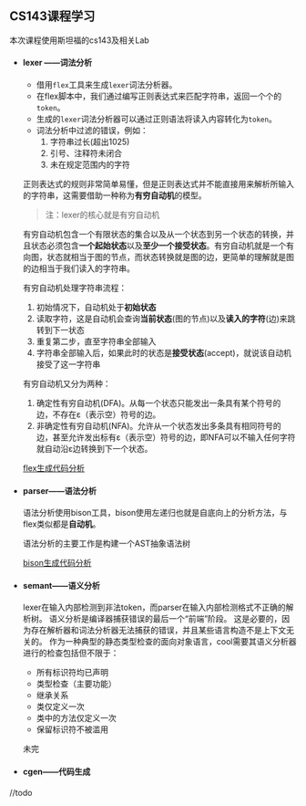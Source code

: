 ## CS143课程学习

本次课程使用斯坦福的cs143及相关Lab

- #### lexer ——词法分析

  - 借用`flex`工具来生成`lexer`词法分析器。
  - 在flex脚本中，我们通过编写正则表达式来匹配字符串，返回一个个的`token`。
  - 生成的`lexer`词法分析器可以通过正则语法将读入内容转化为`token`。
  - 词法分析中过滤的错误，例如：
    1. 字符串过长(超出1025)
    2. 引号、注释符未闭合
    3. 未在规定范围内的字符

  正则表达式的规则非常简单易懂，但是正则表达式并不能直接用来解析所输入的字符串，这需要借助一种称为**有穷自动机**的模型。

  > 注：lexer的核心就是有穷自动机

  有穷自动机包含一个有限状态的集合以及从一个状态到另一个状态的转换，并且状态必须包含**一个起始状态**以及**至少一个接受状态**。有穷自动机就是一个有向图，状态就相当于图的节点，而状态转换就是图的边，更简单的理解就是图的边相当于我们读入的字符串。

  有穷自动机处理字符串流程：

  1. 初始情况下，自动机处于**初始状态**
  2. 读取字符，这是自动机会查询**当前状态**(图的节点)以及**读入的字符**(边)来跳转到下一状态
  3. 重复第二步，直至字符串全部输入
  4. 字符串全部输入后，如果此时的状态是**接受状态**(accept)，就说该自动机接受了这一字符串

  有穷自动机又分为两种：

  1. 确定性有穷自动机(DFA)。从每一个状态只能发出一条具有某个符号的边，不存在ε（表示空）符号的边。
  2. 非确定性有穷自动机(NFA)。允许从一个状态发出多条具有相同符号的边，甚至允许发出标有ε（表示空）符号的边，即NFA可以不输入任何字符就自动沿ε边转换到下一个状态。

  <a href='https://billyotry.github.io/2020/06/25/lexical%20scanner%20generated%20by%20flex/'>flex生成代码分析</a>

- #### parser——语法分析

  语法分析使用bison工具，bison使用左递归也就是自底向上的分析方法，与flex类似都是**自动机**。

  语法分析的主要工作是构建一个AST抽象语法树

  <a href='https://billyotry.github.io/2020/07/11/Understanding%20C%20parsers%20generated%20by%20GNU%20Bison/'>bison生成代码分析</a>

- #### semant——语义分析

  lexer在输入内部检测到非法token，而parser在输入内部检测格式不正确的解析树。 语义分析是编译器捕获错误的最后一个“前端”阶段。 这是必要的，因为存在解析器和词法分析器无法捕获的错误，并且某些语言构造不是上下文无关的。 作为一种典型的静态类型检查的面向对象语言，cool需要其语义分析器进行的检查包括但不限于：

  - 所有标识符均已声明
  - 类型检查（主要功能）
  - 继承关系
  - 类仅定义一次
  - 类中的方法仅定义一次
  - 保留标识符不被滥用

  未完

- #### cgen——代码生成

//todo 